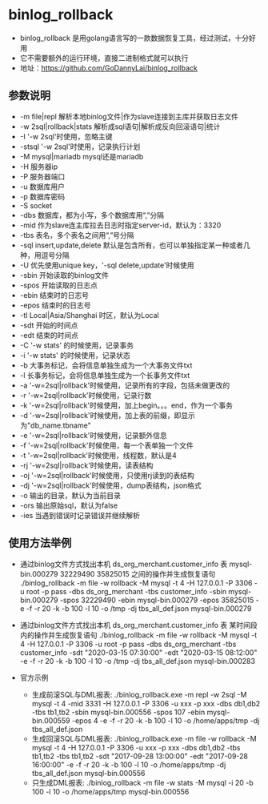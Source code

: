 # binlog_rollback

- binlog_rollback 是用golang语言写的一款数据恢复工具，经过测试，十分好用
- 它不需要额外的运行环境，直接二进制格式就可以执行
- 地址：<https://github.com/GoDannyLai/binlog_rollback>

## 参数说明

- -m file|repl  解析本地binlog文件|作为slave连接到主库并获取日志文件
- -w 2sql|rollback|stats  解析成sql语句|解析成反向回滚语句|统计
- -I '-w 2sql'时使用，忽略主键
- -stsql '-w 2sql'时使用，记录执行计划
- -M mysql|mariadb  mysql还是mariadb
- -H 服务器ip
- -P 服务器端口
- -u 数据库用户
- -p 数据库密码
- -S socket
- -dbs 数据库，都为小写，多个数据库用“,”分隔
- -mid 作为slave连主库拉去日志时指定server-id，默认为：3320
- -tbs 表名，多个表名之间用“,”号分隔
- -sql insert,update,delete 默认是包含所有，也可以单独指定某一种或者几种，用逗号分隔
- -U 优先使用unique key，'-sql delete,update'时候使用
- -sbin 开始读取的binlog文件
- -spos 开始读取的日志点
- -ebin 结束时的日志号
- -epos 结束时的日志号
- -tl Local|Asia/Shanghai 时区，默认为Local
- -sdt 开始的时间点
- -edt 结束的时间点
- -C  '-w stats' 的时候使用，记录事务
- -i '-w stats' 的时候使用，记录状态
- -b 大事务标记，会将信息单独生成为一个大事务文件txt
- -l 长事务标记，会将信息单独生成为一个长事务文件txt
- -a '-w=2sql|rollback'时候使用，记录所有的字段，包括未做更改的
- -r '-w=2sql|rollback'时候使用，记录行数
- -k '-w=2sql|rollback'时候使用，加上begin。。。end，作为一个事务
- -d '-w=2sql|rollback'时候使用，加上表的前缀，即显示为"db_name.tbname"
- -e '-w=2sql|rollback'时候使用，记录额外信息
- -f '-w=2sql|rollback'时候使用，每一个表单独一个文件
- -t '-w=2sql|rollback'时候使用，线程数，默认是4
- -rj '-w=2sql|rollback'时候使用，读表结构
- -oj '-w=2sql|rollback'时候使用，只使用rj读到的表结构
- -dj '-w=2sql|rollback'时候使用，dump表结构，json格式
- -o 输出的目录，默认为当前目录
- -ors 输出原始sql，默认为false
- -ies  当遇到错误时记录错误并继续解析

## 使用方法举例

- 通过binlog文件方式找出本机 ds_org_merchant.customer_info 表 mysql-bin.000279 32229490 35825015 之间的操作并生成恢复语句
    ./binlog_rollback -m file -w rollback -M mysql -t 4 -H 127.0.0.1 -P 3306 -u root -p pass -dbs ds_org_merchant -tbs customer_info -sbin mysql-bin.000279 -spos 32229490 -ebin mysql-bin.000279 -epos 35825015 -e -f -r 20 -k -b 100 -l 10  -o /tmp -dj tbs_all_def.json mysql-bin.000279

- 通过binlog文件方式找出本机 ds_org_merchant.customer_info 表 某时间段内的操作并生成恢复语句
     ./binlog_rollback -m file -w rollback -M mysql -t 4 -H 127.0.0.1 -P 3306 -u root -p pass -dbs ds_org_merchant -tbs customer_info -sdt "2020-03-15 07:30:00" -edt "2020-03-15 08:12:00"  -e -f -r 20 -k -b 100 -l 10  -o /tmp -dj tbs_all_def.json mysql-bin.000283

- 官方示例
    * 生成前滚SQL与DML报表:
        ./binlog_rollback.exe -m repl -w 2sql -M mysql -t 4 -mid 3331 -H 127.0.0.1 -P 3306 -u xxx -p xxx -dbs db1,db2 -tbs tb1,tb2 -sbin mysql-bin.000556 -spos 107 -ebin mysql-bin.000559 -epos 4 -e -f -r 20 -k -b 100 -l 10 -o /home/apps/tmp -dj tbs_all_def.json
    * 生成回滚SQL与DML报表:
        ./binlog_rollback.exe -m file -w rollback -M mysql -t 4 -H 127.0.0.1 -P 3306 -u xxx -p xxx -dbs db1,db2 -tbs tb1,tb2 -tbs tb1,tb2 -sdt "2017-09-28 13:00:00" -edt "2017-09-28 16:00:00" -e -f -r 20 -k -b 100 -l 10  -o /home/apps/tmp -dj tbs_all_def.json mysql-bin.000556
    * 只生成DML报表:
        ./binlog_rollback -m file -w stats -M mysql -i 20 -b 100 -l 10 -o /home/apps/tmp mysql-bin.000556